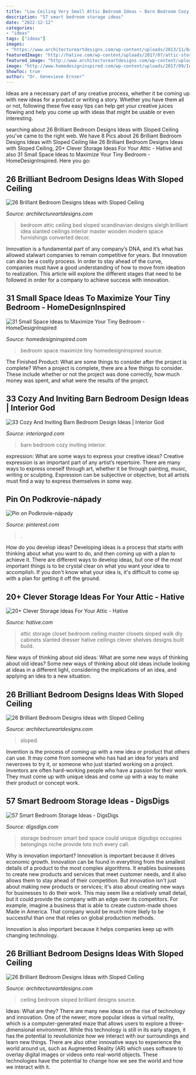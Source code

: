 ```yaml
---
title: "Low Ceiling Very Small Attic Bedroom Ideas ~ Barn Bedroom Cozy Inviting Interior"
description: "57 smart bedroom storage ideas"
date: "2022-12-12"
categories:
- "ideas"
tags: ["ideas"]
images:
- "https://www.architectureartdesigns.com/wp-content/uploads/2013/11/842.jpg"
featuredImage: "http://hative.com/wp-content/uploads/2017/07/attic-storage/28-attic-storage-ideas.jpg"
featured_image: "http://www.architectureartdesigns.com/wp-content/uploads/2013/11/1162-630x472.jpg"
image: "http://www.homedesigninspired.com/wp-content/uploads/2017/09/Ideas-to-Maximize-Small-Bedroom-Space-hdi-11.jpg"
ShowToc: true
author: "Dr. Genevieve Ernser"
---
```



Ideas are a necessary part of any creative process, whether it be coming up with new ideas for a product or writing a story. Whether you have them all or not, following these five easy tips can help get your creative juices flowing and help you come up with ideas that might be usable or even interesting.

	

		
searching about 26 Brilliant Bedroom Designs Ideas with Sloped Ceiling you've came to the right web. We have 8 Pics about 26 Brilliant Bedroom Designs Ideas with Sloped Ceiling like 26 Brilliant Bedroom Designs Ideas with Sloped Ceiling, 20+ Clever Storage Ideas For Your Attic - Hative and also 31 Small Space Ideas to Maximize Your Tiny Bedroom - HomeDesignInspired. Here you go:
		
    
## 26 Brilliant Bedroom Designs Ideas With Sloped Ceiling

<img loading=lazy src="http://www.architectureartdesigns.com/wp-content/uploads/2013/11/1162-630x472.jpg" onerror="this.onerror=null;this.src='https://tse1.mm.bing.net/th?id=OIP.FFrtjY414c8mP_AQi0GCLgHaFj&amp;pid=15.1';" alt="26 Brilliant Bedroom Designs Ideas with Sloped Ceiling">

_Source: architectureartdesigns.com_

>bedroom attic ceiling bed sloped scandinavian designs sleigh brilliant idea slanted ceilings interior master wooden modern space furnishings converted decor. 

	

Innovation is a fundamental part of any company’s DNA, and it’s what has allowed stalwart companies to remain competitive for years. But innovation can also be a costly process. In order to stay ahead of the curve, companies must have a good understanding of how to move from ideation to realization. This article will explore the different stages that need to be followed in order for a company to achieve success with innovation.

    
## 31 Small Space Ideas To Maximize Your Tiny Bedroom - HomeDesignInspired

<img loading=lazy src="http://www.homedesigninspired.com/wp-content/uploads/2017/09/Ideas-to-Maximize-Small-Bedroom-Space-hdi-11.jpg" onerror="this.onerror=null;this.src='https://tse4.mm.bing.net/th?id=OIP.ahifna2v85g7lSgNdmC6GgHaLH&amp;pid=15.1';" alt="31 Small Space Ideas to Maximize Your Tiny Bedroom - HomeDesignInspired">

_Source: homedesigninspired.com_

>bedroom space maximize tiny homedesigninspired source. 

	

The Finished Product: What are some things to consider after the project is complete?
When a project is complete, there are a few things to consider. These include whether or not the project was done correctly, how much money was spent, and what were the results of the project.

    
## 33 Cozy And Inviting Barn Bedroom Design Ideas | Interior God

<img loading=lazy src="http://interiorgod.com/wp-content/uploads/2016/05/barn-style-bedroom-design-ideas.jpg" onerror="this.onerror=null;this.src='https://tse4.mm.bing.net/th?id=OIP.DXrI37ZRJFDarVhNiPdSBwHaLF&amp;pid=15.1';" alt="33 Cozy And Inviting Barn Bedroom Design Ideas | Interior God">

_Source: interiorgod.com_

>barn bedroom cozy inviting interior. 

	

expression: What are some ways to express your creative ideas?
Creative expression is an important part of any artist’s repertoire. There are many ways to express oneself through art, whether it be through painting, music, writing or sculpting. Expression can be subjective or objective, but all artists must find a way to express themselves in some way.

    
## Pin On Podkrovie-nápady

<img loading=lazy src="https://i.pinimg.com/736x/f0/41/ce/f041ce3c2d99f6f3b56750e9e673299f.jpg" onerror="this.onerror=null;this.src='https://tse1.mm.bing.net/th?id=OIP.N3NW-H99EGz1PimXnhFFtwAAAA&amp;pid=15.1';" alt="Pin on Podkrovie-nápady">

_Source: pinterest.com_

>. 

	

How do you develop ideas?
Developing ideas is a process that starts with thinking about what you want to do, and then coming up with a plan to achieve it. There are different ways to develop ideas, but one of the most important things is to be crystal clear on what you want your idea to accomplish. If you don't know what your idea is, it's difficult to come up with a plan for getting it off the ground.

    
## 20+ Clever Storage Ideas For Your Attic - Hative

<img loading=lazy src="http://hative.com/wp-content/uploads/2017/07/attic-storage/28-attic-storage-ideas.jpg" onerror="this.onerror=null;this.src='https://tse2.mm.bing.net/th?id=OIP.bxU_TnaKi1aL2vhqyt1aegHaJ4&amp;pid=15.1';" alt="20+ Clever Storage Ideas For Your Attic - Hative">

_Source: hative.com_

>attic storage closet bedroom ceiling master closets sloped walk diy cabinets slanted dresser hative ceilings clever shelves designs built build. 

	

New ways of thinking about old ideas: What are some new ways of thinking about old ideas?
Some new ways of thinking about old ideas include looking at ideas in a different light, considering the implications of an idea, and applying an idea to a new situation.

    
## 26 Brilliant Bedroom Designs Ideas With Sloped Ceiling

<img loading=lazy src="https://www.architectureartdesigns.com/wp-content/uploads/2013/11/842.jpg" onerror="this.onerror=null;this.src='https://tse3.mm.bing.net/th?id=OIP.76VPu_Bg9ecMwcyHMIp6LAHaE7&amp;pid=15.1';" alt="26 Brilliant Bedroom Designs Ideas with Sloped Ceiling">

_Source: architectureartdesigns.com_

>sloped. 

	

Invention is the process of coming up with a new idea or product that others can use. It may come from someone who has had an idea for years and neveroves to try it, or someone who just started working on a project. Inventors are often hard-working people who have a passion for their work. They must come up with unique ideas and come up with a way to make their product or concept work.

    
## 57 Smart Bedroom Storage Ideas - DigsDigs

<img loading=lazy src="https://www.digsdigs.com/photos/smart-bedroom-storage-ideas-23.jpg" onerror="this.onerror=null;this.src='https://tse4.mm.bing.net/th?id=OIP.n7Tmkb6djfwS9_BHNln3awHaKi&amp;pid=15.1';" alt="57 Smart Bedroom Storage Ideas - DigsDigs">

_Source: digsdigs.com_

>storage bedroom smart bed space could unique digsdigs occupies belongings niche provide lots inch every call. 

	

Why is innovation important?
Innovation is important because it drives economic growth. Innovation can be found in everything from the smallest details of a product to the most complex algorithms. It enables businesses to create new products and services that meet customer needs, and it also allows them to stay ahead of their competition.
But innovation isn't just about making new products or services; it's also about creating new ways for businesses to do their work. This may seem like a relatively small detail, but it could provide the company with an edge over its competitors. For example, imagine a business that is able to create custom-made shoes Made in America. That company would be much more likely to be successful than one that relies on global production methods.

Innovation is also important because it helps companies keep up with changing technology.

    
## 26 Brilliant Bedroom Designs Ideas With Sloped Ceiling

<img loading=lazy src="https://www.architectureartdesigns.com/wp-content/uploads/2013/11/842-630x419.jpg" onerror="this.onerror=null;this.src='https://tse1.mm.bing.net/th?id=OIP.Ehyuj3z1MUMdmM7tSIMAoQHaE7&amp;pid=15.1';" alt="26 Brilliant Bedroom Designs Ideas with Sloped Ceiling">

_Source: architectureartdesigns.com_

>ceiling bedroom sloped brilliant designs source. 

	

Ideas: What are they?
There are many new ideas on the rise of technology and innovation. One of the newer, more popular ideas is virtual reality, which is a computer-generated maze that allows users to explore a three-dimensional environment. While this technology is still in its early stages, it has the potential to revolutionize how we interact with our surroundings and learn new things. There are also other innovative ways to experience the world around us, such as Augmented Reality (AR) which uses software to overlay digital images or videos onto real-world objects. These technologies have the potential to change how we see the world and how we interact with it.

